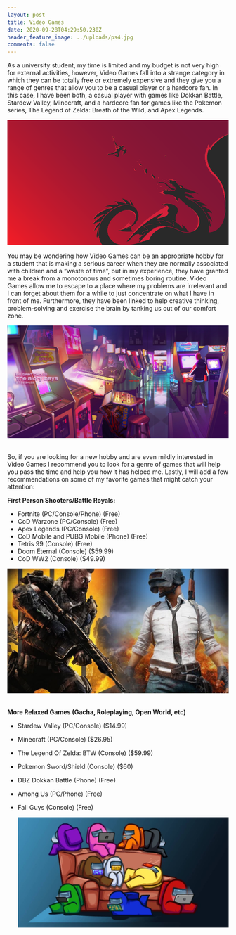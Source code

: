 ```yaml
---
layout: post
title: Video Games
date: 2020-09-28T04:29:50.230Z
header_feature_image: ../uploads/ps4.jpg
comments: false
---
```

As a university student, my time is limited and my budget is not very high for external activities, however, Video Games fall into a strange category in which they can be totally free or extremely expensive and they give you a range of genres that allow you to be a casual player or a hardcore fan. In this case, I have been both, a casual player with games like Dokkan Battle, Stardew Valley, Minecraft, and a hardcore fan for games like the Pokemon series, The Legend of Zelda: Breath of the Wild, and Apex Legends.



![](../uploads/wallpaper-4k-red.png)



You may be wondering how Video Games can be an appropriate hobby for a student that is making a serious career when they are normally associated with children and a “waste of time”, but in my experience, they have granted me a break from a monotonous and sometimes boring routine. Video Games allow me to escape to a place where my problems are irrelevant and I can forget about them for a while to just concentrate on what I have in front of me. Furthermore, they have been linked to help creative thinking, problem-solving and exercise the brain by tanking us out of our comfort zone.

![](../uploads/arade.jpg)

\
So, if you are looking for a new hobby and are even mildly interested in Video Games I recommend you to look for a genre of games that will help you pass the time and help you how it has helped me. Lastly, I will add a few recommendations on some of my favorite games that might catch your attention:

**First Person Shooters/Battle Royals:**

* Fortnite (PC/Console/Phone) (Free)
* CoD Warzone (PC/Console) (Free)
* Apex Legends (PC/Console) (Free)
* CoD Mobile and PUBG Mobile (Phone) (Free)
* Tetris 99 (Console) (Free)
* Doom Eternal (Console) ($59.99)
* CoD WW2 (Console) ($49.99)

![](../uploads/5-e195.jpg)

\
**More Relaxed Games (Gacha, Roleplaying, Open World, etc)**

* Stardew Valley (PC/Console) ($14.99)
* Minecraft (PC/Console) ($26.95)
* The Legend Of Zelda: BTW (Console) ($59.99)
* Pokemon Sword/Shield (Console) ($60)
* DBZ Dokkan Battle (Phone) (Free)
* Among Us (PC/Phone) (Free)
* Fall Guys (Console) (Free)

  ![](../uploads/20209812473397_1.jpg)